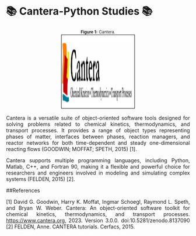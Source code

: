 # 📚 Cantera-Python Studies 📚


<div style="text-align: justify;">

<p align="center">
  <strong style="font-size: 80%;">Figure 1:</strong> <span style="font-size: 80%;">Cantera.</span><br>
  <img src="images/cantera.png" alt="Cantera" width="200" height="200" style="border: 1px solid #000;">
</p>

Cantera is a versatile suite of object-oriented software 
tools designed for solving problems related to 
chemical kinetics, thermodynamics, and transport processes. 
It provides a range of object types representing phases 
of matter, interfaces between phases, reaction managers, 
and reactor networks for both time-dependent and steady 
one-dimensional reacting flows (GOODWIN; MOFFAT; SPETH, 2015) [1]. 

Cantera supports multiple 
programming languages, including Python, Matlab, C++, 
and Fortran 90, making it a flexible and powerful choice 
for researchers and engineers involved in modeling and 
simulating complex systems (FELDEN, 2015) [2].

##References 

[1] David G. Goodwin, Harry K. Moffat, Ingmar Schoegl, Raymond L. Speth, and Bryan W. Weber. Cantera: An object-oriented software toolkit for chemical kinetics, thermodynamics, and transport processes. https://www.cantera.org, 2023. Version 3.0.0. doi:10.5281/zenodo.8137090
[2] FELDEN, Anne. CANTERA tutorials. Cerfacs, 2015.

</div>